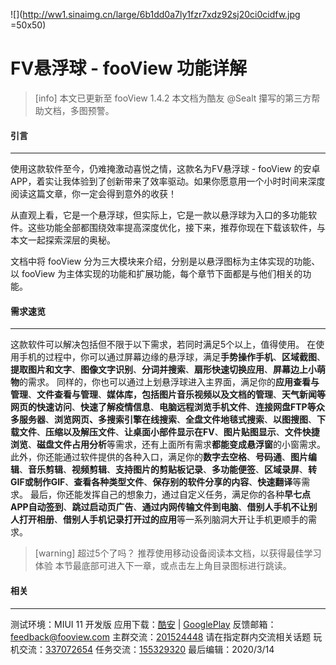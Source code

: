 ![](http://ww1.sinaimg.cn/large/6b1dd0a7ly1fzr7xdz92sj20ci0cidfw.jpg =50x50)

# FV悬浮球 - fooView 功能详解

>[info] 本文已更新至 fooView 1.4.2
>本文档为酷友 @Sealt 攥写的第三方帮助文档，多图预警。

#### **引言**
***
使用这款软件至今，仍难掩激动喜悦之情，这款名为FV悬浮球 -  fooView 的安卓 APP，着实让我体验到了创新带来了效率驱动。如果你愿意用一个小时时间来深度阅读这篇文章，你一定会得到意外的收获！

从直观上看，它是一个悬浮球，但实际上，它是一款以悬浮球为入口的多功能软件。这些功能全部都围绕效率提高深度优化，接下来，推荐你现在下载该软件，与本文一起探索深层的奥秘。

文档中将 fooView 分为三大模块来介绍，分别是以悬浮图标为主体实现的功能、以 fooView 为主体实现的功能和扩展功能，每个章节下面都是与他们相关的功能。

#### **需求速览**
***
这款软件可以解决包括但不限于以下需求，若同时满足5个以上，值得使用。
在使用手机的过程中，你可以通过屏幕边缘的悬浮球，满足**手势操作手机**、**区域截图**、**提取图片和文字**、**图像文字识别**、**分词并搜索**、**扇形快速切换应用**、**屏幕边上小萌物**的需求。
同样的，你也可以通过上划悬浮球进入主界面，满足你的**应用查看与管理**、**文件查看与管理**、**媒体库，包括图片音乐视频以及文档的管理**、**天气新闻等网页的快速访问**、**快速了解疫情信息**、**电脑远程浏览手机文件**、**连接网盘FTP等众多服务器**、**浏览网页、多搜索引擎在线搜索**、**全盘文件地毯式搜索**、**以图搜图**、**下载文件**、**压缩以及解压文件**、**让桌面小部件显示在FV**、**图片贴图显示**、**文件快捷浏览**、**磁盘文件占用分析**等需求，还有上面所有需求**都能变成悬浮窗**的小窗需求。
此外，你还能通过软件提供的各种入口，满足你的**数字去空格**、**号码通**、**图片编辑**、**音乐剪辑**、**视频剪辑**、**支持图片的剪贴板记录**、**多功能便签**、**区域录屏**、**转GIF或制作GIF**、**查看各种类型文件**、**保存别的软件分享的内容**、**快速翻译**等需求。
最后，你还能发挥自己的想象力，通过自定义任务，满足你的各种**早七点APP自动签到**、**跳过启动页广告**、**通过内网传输文件到电脑**、**借别人手机不让别人打开相册**、**借别人手机记录打开过的应用**等一系列脑洞大开让手机更顺手的需求。

>[warning] 超过5个了吗？
推荐使用移动设备阅读本文档，以获得最佳学习体验
本节最底部可进入下一章，或点击左上角目录图标进行跳读。

#### **相关**
***
测试环境：MIUI 11 开发版
应用下载：[酷安](http://www.coolapk.com/apk/com.fooview.android.fooview) | [GooglePlay](https://play.google.com/store/apps/details?id=com.fooview.android.fooview)
反馈邮箱：feedback@fooview.com
主群交流：[201524448](https://jq.qq.com/?_wv=1027&k=5hG0YTV) 请在指定群内交流相关话题
玩机交流：[337072654](https://jq.qq.com/?_wv=1027&k=5eEOxjz)
任务交流：[155329320](https://jq.qq.com/?_wv=1027&k=5bR5EaF)
最后编辑：2020/3/14